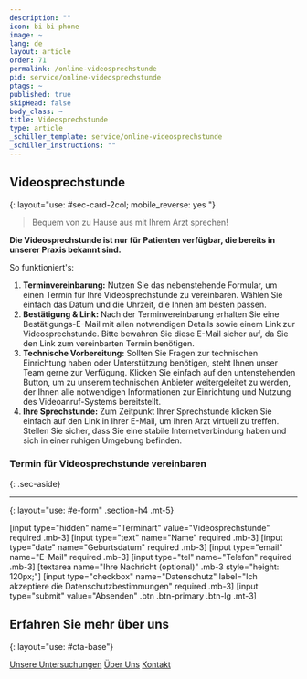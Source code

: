 ```yaml
---
description: ""
icon: bi bi-phone
image: ~
lang: de
layout: article
order: 71
permalink: /online-videosprechstunde
pid: service/online-videosprechstunde
ptags: ~
published: true
skipHead: false
body_class: ~
title: Videosprechstunde
type: article
_schiller_template: service/online-videosprechstunde
_schiller_instructions: ""
---
```

## Videosprechstunde
{: layout="use: #sec-card-2col; mobile_reverse: yes "}

> Bequem von zu Hause aus mit Ihrem Arzt sprechen!

**Die Videosprechstunde ist nur für Patienten verfügbar, die bereits in unserer Praxis bekannt sind.**

So funktioniert's:

1. **Terminvereinbarung:** Nutzen Sie das nebenstehende Formular, um einen Termin für Ihre Videosprechstunde zu vereinbaren. Wählen Sie einfach das Datum und die Uhrzeit, die Ihnen am besten passen.
2. **Bestätigung & Link:** Nach der Terminvereinbarung erhalten Sie eine Bestätigungs-E-Mail mit allen notwendigen Details sowie einem Link zur Videosprechstunde. Bitte bewahren Sie diese E-Mail sicher auf, da Sie den Link zum vereinbarten Termin benötigen.
3. **Technische Vorbereitung:** Sollten Sie Fragen zur technischen Einrichtung haben oder Unterstützung benötigen, steht Ihnen unser Team gerne zur Verfügung. Klicken Sie einfach auf den untenstehenden Button, um zu unserem technischen Anbieter weitergeleitet zu werden, der Ihnen alle notwendigen Informationen zur Einrichtung und Nutzung des Videoanruf-Systems bereitstellt.
4. **Ihre Sprechstunde:** Zum Zeitpunkt Ihrer Sprechstunde klicken Sie einfach auf den Link in Ihrer E-Mail, um Ihren Arzt virtuell zu treffen. Stellen Sie sicher, dass Sie eine stabile Internetverbindung haben und sich in einer ruhigen Umgebung befinden.


### Termin für Videosprechstunde vereinbaren
{: .sec-aside}

---
{: layout="use: #e-form" .section-h4  .mt-5}


[input type="hidden"  name="Terminart" value="Videosprechstunde" required .mb-3]
[input type="text"  name="Name" required .mb-3]
[input type="date" name="Geburtsdatum" required .mb-3]
[input type="email" name="E-Mail" required .mb-3]
[input type="tel" name="Telefon" required .mb-3]
[textarea name="Ihre Nachricht (optional)" .mb-3 style="height: 120px;"]
[input type="checkbox" name="Datenschutz" label="Ich akzeptiere die Datenschutzbestimmungen" required .mb-3]
[input type="submit" value="Absenden" .btn .btn-primary .btn-lg .mt-3]



## Erfahren Sie mehr über uns
{: layout="use: #cta-base"}

[Unsere Untersuchungen](/leistungen/untersuchungen.de.html) [Über Uns](/ueber-uns) [Kontakt](/kontakt)

